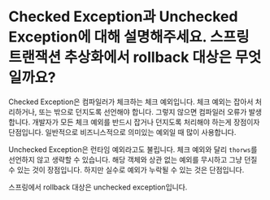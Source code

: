# Checked Exception과 Unchecked Exception에 대해 설명해주세요. 스프링 트랜잭션 추상화에서 rollback 대상은 무엇일까요?

Checked Exception은 컴파일러가 체크하는 체크 예외입니다. 체크 예외는 잡아서 처리하거나, 또는 밖으로 던지도록 선언해야 합니다. 
그렇지 않으면 컴파일러 오류가 발생합니다. 개발자가 모든 체크 예외를 반드시 잡거나 던지도록 처리해야 하는게 장점이자 단점입니다. 
일반적으로 비즈니스적으로 의미있는 예외일 때 많이 사용합니다. 


Unchecked Exception은 런타임 예외라고도 불립니다. 체크 예외와 달리 `thorws`를 선언하지 않고 생략할 수 있습니다. 
해당 객체와 상관 없는 예외를 무시하고 그냥 던질 수 있는 것이 장점입니다. 하지만 실수로 예외가 누락될 수 있는 것은 단점입니다. 

스프링에서 rollback 대상은 unchecked exception입니다. 
